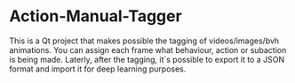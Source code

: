 # Action-Manual-Tagger
This is a Qt project that makes possible the tagging of videos/images/bvh animations. You can assign each frame what behaviour, action or subaction is being made. Laterly, after the tagging, it´s possible to export it to a JSON format and import it for deep learning purposes.
